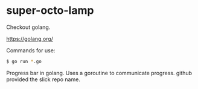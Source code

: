 # super-octo-lamp

Checkout golang. 

https://golang.org/

Commands for use:

```sh
$ go run *.go
```

Progress bar in golang.
Uses a goroutine to communicate progress.
github provided the slick repo name.

